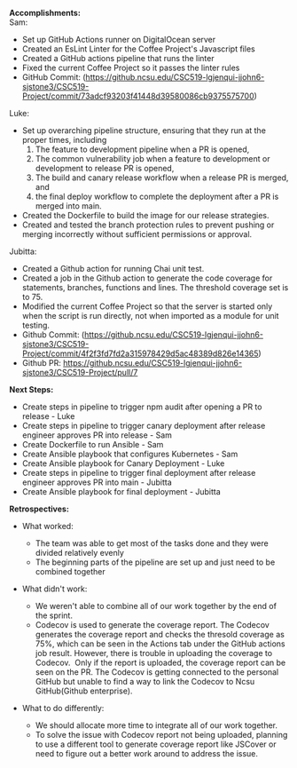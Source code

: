 **Accomplishments:**\
Sam:
- Set up GitHub Actions runner on DigitalOcean server
- Created an EsLint Linter for the Coffee Project's Javascript files
- Created a GitHub actions pipeline that runs the linter
- Fixed the current Coffee Project so it passes the linter rules
- GitHub Commit: (https://github.ncsu.edu/CSC519-lgjenqui-jjohn6-sjstone3/CSC519-Project/commit/73adcf93203f41448d39580086cb9375575700)


Luke:
- Set up overarching pipeline structure, ensuring that they run at the proper times, including 
    1. The feature to development pipeline when a PR is opened,
    2. The common vulnerability job when a feature to development or development to release PR is opened,
    3. The build and canary release workflow when a release PR is merged, and 
    4. the final deploy workflow to complete the deployment after a PR is merged into main.
- Created the Dockerfile to build the image for our release strategies. 
- Created and tested the branch protection rules to prevent pushing or merging incorrectly without sufficient permissions or approval. 

Jubitta:
- Created a Github action for running Chai unit test.
- Created a job in the Github action to generate the code coverage for statements, branches, functions and lines. The threshold coverage set is to 75.
- Modified the current Coffee Project so that the server is started only when the script is run directly, not when imported as a module for unit testing.
- Github Commit: (https://github.ncsu.edu/CSC519-lgjenqui-jjohn6-sjstone3/CSC519-Project/commit/4f2f3fd7fd2a315978429d5ac48389d826e14365)
- Github PR: https://github.ncsu.edu/CSC519-lgjenqui-jjohn6-sjstone3/CSC519-Project/pull/7

**Next Steps:**
- Create steps in pipeline to trigger npm audit after opening a PR to release - Luke
- Create steps in pipeline to trigger canary deployment after release engineer approves PR into release - Sam
- Create Dockerfile to run Ansible - Sam
- Create Ansible playbook that configures Kubernetes - Sam
- Create Ansible playbook for Canary Deployment - Luke
- Create steps in pipeline to trigger final deployment after release engineer approves PR into main - Jubitta
- Create Ansible playbook for final deployment - Jubitta


**Retrospectives:**
- What worked:
    - The team was able to get most of the tasks done and they were divided relatively evenly
    - The beginning parts of the pipeline are set up and just need to be combined together

- What didn't work:
    - We weren't able to combine all of our work together by the end of the sprint.
    - Codecov is used to generate the coverage report. The Codecov generates the coverage report and checks the thresold coverage as 75%, which can be seen   in the Actions tab under the GitHub actions job result. However, there is trouble in uploading the coverage to Codecov.  Only if the report is uploaded, the coverage report can be seen on the PR. The Codecov is getting connected to the personal GitHub but unable to find a way to link the Codecov to Ncsu GitHub(Github enterprise).
 
- What to do differently:
    - We should allocate more time to integrate all of our work together.
    - To solve the issue with Codecov report not being uploaded, planning to use a different tool to generate coverage report like JSCover or need to figure out a better work around to address the issue.
